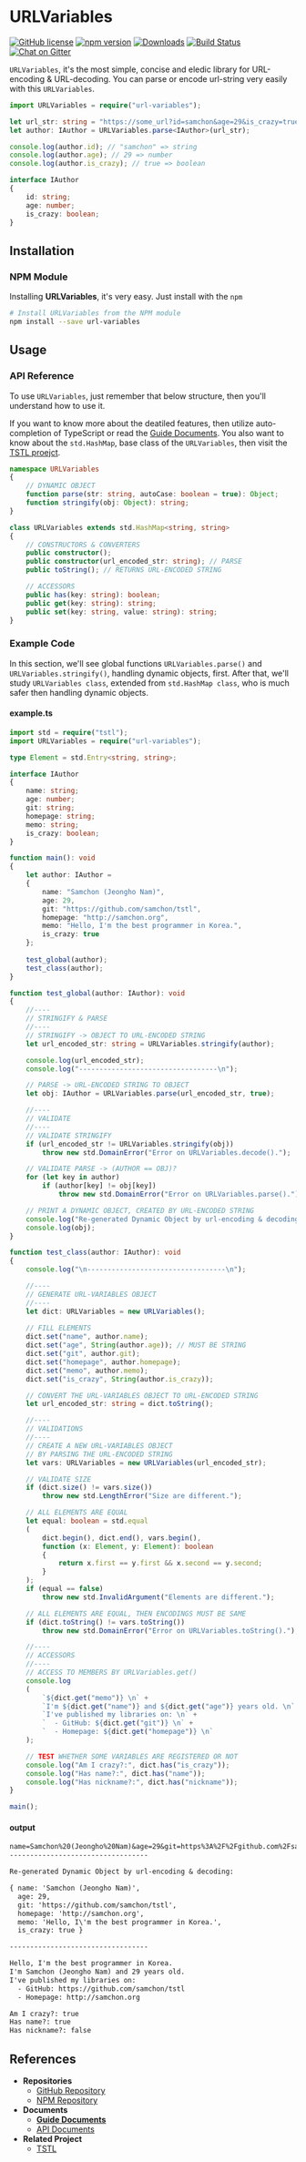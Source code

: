 # URLVariables
[![GitHub license](https://img.shields.io/badge/license-MIT-blue.svg)](https://github.com/samchon/URLVariables/blob/master/LICENSE)
[![npm version](https://badge.fury.io/js/url-variables.svg)](https://www.npmjs.com/package/url-variables)
[![Downloads](https://img.shields.io/npm/dm/url-variables.svg)](https://www.npmjs.com/package/url-variables)
[![Build Status](https://github.com/samchon/URLVariables/workflows/build/badge.svg)](https://github.com/samchon/URLVariables/actions?query=workflow%3Abuild)
[![Chat on Gitter](https://badges.gitter.im/samchon/URLVariables.svg)](https://gitter.im/samchon/URLVariables?utm_source=badge&utm_medium=badge&utm_campaign=pr-badge&utm_content=badge)

`URLVariables`, it's the most simple, concise and eledic library for URL-encoding & URL-decoding. You can parse or encode url-string very easily with this `URLVariables`.

```typescript
import URLVariables = require("url-variables");

let url_str: string = "https://some_url?id=samchon&age=29&is_crazy=true";
let author: IAuthor = URLVariables.parse<IAuthor>(url_str);

console.log(author.id); // "samchon" => string
console.log(author.age); // 29 => number
console.log(author.is_crazy); // true => boolean

interface IAuthor
{
    id: string;
    age: number;
    is_crazy: boolean;
}
```

## Installation
### NPM Module
Installing **URLVariables**, it's very easy. Just install with the `npm`

```bash
# Install URLVariables from the NPM module
npm install --save url-variables
```

## Usage
### API Reference
To use `URLVariables`, just remember that below structure, then you'll understand how to use it.

If you want to know more about the deatiled features, then utilize auto-completion of TypeScript or read the [Guide Documents](https://github.com/samchon/URLVariables/wiki). You also want to know about the `std.HashMap`, base class of the `URLVariables`, then visit the [TSTL proejct](https://github.com/samchon/tstl).

```typescript
namespace URLVariables
{
    // DYNAMIC OBJECT
    function parse(str: string, autoCase: boolean = true): Object;
    function stringify(obj: Object): string;
}

class URLVariables extends std.HashMap<string, string>
{
    // CONSTRUCTORS & CONVERTERS
    public constructor();
    public constructor(url_encoded_str: string); // PARSE
    public toString(); // RETURNS URL-ENCODED STRING

    // ACCESSORS
    public has(key: string): boolean;
    public get(key: string): string;
    public set(key: string, value: string): string;
}
```

### Example Code
In this section, we'll see global functions `URLVariables.parse()` and `URLVariables.stringify()`, handling dynamic objects, first. After that, we'll study `URLVariables class`, extended from `std.HashMap class`, who is much safer then handling dynamic objects.

#### example.ts
```typescript
import std = require("tstl");
import URLVariables = require("url-variables");

type Element = std.Entry<string, string>;

interface IAuthor
{
    name: string;
    age: number;
    git: string;
    homepage: string;
    memo: string;
    is_crazy: boolean;
}

function main(): void
{
    let author: IAuthor = 
    {
        name: "Samchon (Jeongho Nam)",
        age: 29,
        git: "https://github.com/samchon/tstl",
        homepage: "http://samchon.org",
        memo: "Hello, I'm the best programmer in Korea.",
        is_crazy: true
    };
    
    test_global(author);
    test_class(author);
}

function test_global(author: IAuthor): void
{
    //----
    // STRINGIFY & PARSE
    //----
    // STRINGIFY -> OBJECT TO URL-ENCODED STRING
    let url_encoded_str: string = URLVariables.stringify(author);

    console.log(url_encoded_str);
    console.log("----------------------------------\n");

    // PARSE -> URL-ENCODED STRING TO OBJECT
    let obj: IAuthor = URLVariables.parse(url_encoded_str, true);

    //----
    // VALIDATE
    //----
    // VALIDATE STRINGIFY
    if (url_encoded_str != URLVariables.stringify(obj))
        throw new std.DomainError("Error on URLVariables.decode().");

    // VALIDATE PARSE -> (AUTHOR == OBJ)?
    for (let key in author)
        if (author[key] != obj[key])
            throw new std.DomainError("Error on URLVariables.parse().");

    // PRINT A DYNAMIC OBJECT, CREATED BY URL-ENCODED STRING
    console.log("Re-generated Dynamic Object by url-encoding & decoding:\n");
    console.log(obj);
}

function test_class(author: IAuthor): void
{
    console.log("\n----------------------------------\n");

    //----
    // GENERATE URL-VARIABLES OBJECT
    //----
    let dict: URLVariables = new URLVariables();
    
    // FILL ELEMENTS
    dict.set("name", author.name);
    dict.set("age", String(author.age)); // MUST BE STRING
    dict.set("git", author.git);
    dict.set("homepage", author.homepage);
    dict.set("memo", author.memo);
    dict.set("is_crazy", String(author.is_crazy));

    // CONVERT THE URL-VARIABLES OBJECT TO URL-ENCODED STRING
    let url_encoded_str: string = dict.toString();

    //----
    // VALIDATIONS
    //----
    // CREATE A NEW URL-VARIABLES OBJECT 
    // BY PARSING THE URL-ENCODED STRING
    let vars: URLVariables = new URLVariables(url_encoded_str);

    // VALIDATE SIZE
    if (dict.size() != vars.size())
        throw new std.LengthError("Size are different.");

    // ALL ELEMENTS ARE EQUAL
    let equal: boolean = std.equal
    (
        dict.begin(), dict.end(), vars.begin(), 
        function (x: Element, y: Element): boolean
        {
            return x.first == y.first && x.second == y.second;
        }
    );
    if (equal == false)
        throw new std.InvalidArgument("Elements are different.");

    // ALL ELEMENTS ARE EQUAL, THEN ENCODINGS MUST BE SAME
    if (dict.toString() != vars.toString())
        throw new std.DomainError("Error on URLVariables.toString().");

    //----
    // ACCESSORS
    //----
    // ACCESS TO MEMBERS BY URLVariables.get()
    console.log
    (
        `${dict.get("memo")} \n` + 
        `I'm ${dict.get("name")} and ${dict.get("age")} years old. \n` +
        `I've published my libraries on: \n` +
        `  - GitHub: ${dict.get("git")} \n` +
        `  - Homepage: ${dict.get("homepage")} \n`
    );

    // TEST WHETHER SOME VARIABLES ARE REGISTERED OR NOT
    console.log("Am I crazy?:", dict.has("is_crazy"));
    console.log("Has name?:", dict.has("name"));
    console.log("Has nickname?:", dict.has("nickname"));
}

main();
```

#### output
```txt
name=Samchon%20(Jeongho%20Nam)&age=29&git=https%3A%2F%2Fgithub.com%2Fsamchon%2Ftstl&homepage=http%3A%2F%2Fsamchon.org&memo=Hello%2C%20I'm%20the%20best%20programmer%20in%20Korea.&is_crazy=true
----------------------------------

Re-generated Dynamic Object by url-encoding & decoding:

{ name: 'Samchon (Jeongho Nam)',
  age: 29,
  git: 'https://github.com/samchon/tstl',
  homepage: 'http://samchon.org',
  memo: 'Hello, I\'m the best programmer in Korea.',
  is_crazy: true }

----------------------------------

Hello, I'm the best programmer in Korea.
I'm Samchon (Jeongho Nam) and 29 years old.
I've published my libraries on:
  - GitHub: https://github.com/samchon/tstl
  - Homepage: http://samchon.org

Am I crazy?: true
Has name?: true
Has nickname?: false
```



## References
  - **Repositories**
    - [GitHub Repository](https://github.com/samchon/URLVariables)
    - [NPM Repository](https://www.npmjs.com/package/url-variables)
  - **Documents**
    - [**Guide Documents**](https://github.com/samchon/URLVariables/wiki)
    - [API Documents](http://samchon.github.io/URLVariables/api)
  - **Related Project**
    - [TSTL](https://github.com/samchon/tstl)